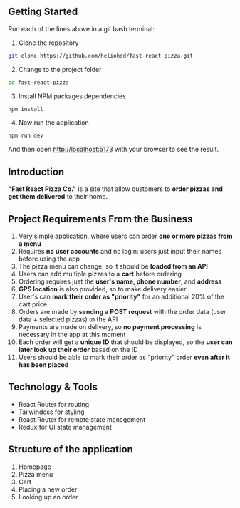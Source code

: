 ## Getting Started

Run each of the lines above in a git bash terminal:

1. Clone the repository

```sh
git clone https://github.com/heliohdd/fast-react-pizza.git
```

2. Change to the project folder

```sh
cd fast-react-pizza
```

3. Install NPM packages dependencies

```sh
npm install
```

4. Now run the application

```sh
npm run dev
```

And then open [http://localhost:5173](http://localhost:5173) with your browser to see the result.

## Introduction

<b>"Fast React Pizza Co."</b> is a site that allow customers to <b>order pizzas and get them delivered</b> to their home.

## Project Requirements From the Business

1. Very simple application, where users can order <b>one or more pizzas from a menu</b>
1. Requires <b>no user accounts</b> and no login: users just input their names before using the app
1. The pizza menu can change, so it should be <b>loaded from an API</b>
1. Users can add multiple pizzas to a <b>cart</b> before ordering
1. Ordering requires just the <b>user's name, phone number</b>, and <b>address</b>
1. <b>GPS location</b> is also provided, so to make delivery easier
1. User's can <b>mark their order as "priority"</b> for an additional 20% of the cart price
1. Orders are made by <b>sending a POST request</b> with the order data (user data + selected pizzas) to the API
1. Payments are made on delivery, so <b>no payment processing</b> is necessary in the app at this moment
1. Each order will get a <b>unique ID</b> that should be displayed, so the <b>user can later look up their order</b> based on the ID
1. Users should be able to mark their order as "priority" order <b>even after it has been placed</b>

<!-- <p align="right">(<a href="#readme-top">back to top</a>)</p> -->

## Technology & Tools

- React Router for routing
- Tailwindcss for styling
- React Router for remote state management
- Redux for UI state management

## Structure of the application

<!-- This application is used internally as tool inside a company, that are entirely hidden behind a login it was used to build a Single-Page-Application and this application is composed of 8 pages that represents 7 features categories as listed below: -->

1. Homepage
1. Pizza menu
1. Cart
1. Placing a new order
1. Looking up an order
